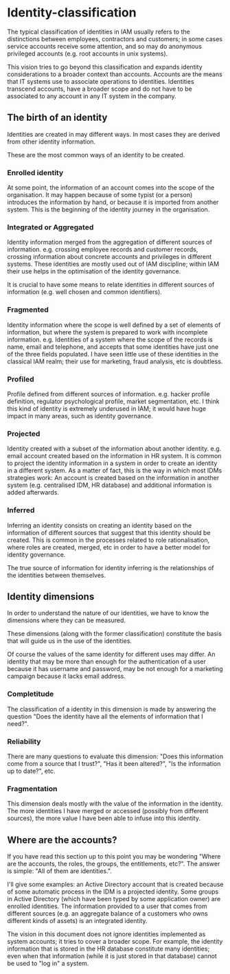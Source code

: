 # Identity-classification

The typical classification of identities in IAM usually refers to the distinctions between employees, contractors and customers; in some cases service accounts receive some attention, and so may do anonymous privileged accounts (e.g. root accounts in unix systems).

This vision tries to go beyond this classification and expands identity considerations to a broader context than accounts. Accounts are the means that IT systems use to associate operations to identities. Identities transcend accounts, have a broader scope and do not have to be associated to any account in any IT system in the company.

## The birth of an identity

Identities are created in may different ways. In most cases they are derived from other identity information.

These are the most common ways of an identity to be created.

### Enrolled identity
At some point, the information of an account comes into the scope of the organisation. It may happen because of some typist (or a person) introduces the information by hand, or because it is imported from another system. This is the beginning of the identity journey in the organisation.

### Integrated or Aggregated
Identity information merged from the aggregation of different sources of information. e.g. crossing employee records and customer records, crossing information about concrete accounts and privileges in different systems. These identities are mostly used out of IAM discipline; within IAM their use helps in the optimisation of the identity governance.

It is crucial to have some means to relate identities in different sources of information (e.g. well chosen and common identifiers).

### Fragmented
Identity information where the scope is well defined by a set of elements of information, but where the system is prepared to work with incomplete information. e.g. Identities of a system where the scope of the records is name, email and telephone, and accepts that some identities have just one of the three fields populated. I have seen little use of these identities in the classical IAM realm; their use for marketing, fraud analysis, etc is doubtless.

### Profiled
Profile defined from different sources of information. e.g. hacker profile definition, regulator psychological profile, market segmentation, etc. I think this kind of identity is extremely underused in IAM; it would have huge impact in many areas, such as identity governance.

### Projected
Identity created with a subset of the information about another identity. e.g. email account created based on the information in HR system. It is common to project the identity information in a system in order to create an identity in a different system. As a matter of fact, this is the way in which most IDMs strategies work: An account is created based on the information in another system (e.g. centralised IDM, HR database) and additional information is added afterwards.

### Inferred
Inferring an identity consists on creating an identity based on the information of different sources that suggest that this identity should be created. This is common in the processes related to role rationalisation, where roles are created, merged, etc in order to have a better model for identity governance.

The true source of information for identity inferring is the relationships of the identities between themselves.

## Identity dimensions

In order to understand the nature of our identities, we have to know the dimensions where they can be measured.

These dimensions (along with the former classification) constitute the basis that will guide us in the use of the identities.

Of course the values of the same identity for different uses may differ. An identity that may be more than enough for the authentication of a user because it has username and password, may be not enough for a marketing campaign because it lacks email address.

### Completitude

The classification of a identity in this dimension is made by answering the question "Does the identity have all the elements of information that I need?".

### Reliability

There are many questions to evaluate this dimension: "Does this information come from a source that I trust?", "Has it been altered?", "Is the information up to date?", etc.

### Fragmentation

This dimension deals mostly with the value of the information in the identity. The more identities I have merged or accessed (possibly from different sources), the more value I have been able to infuse into this identity.

## Where are the accounts?

If you have read this section up to this point you may be wondering "Where are the accounts, the roles, the groups, the entitlements, etc?". The answer is simple: "All of them are identities.".

I'll give some examples: an Active Directory account that is created because of some automatic process in the IDM is a projected identity. Some groups in Active Directory (which have been typed by some application owner) are enrolled identities. The information provided to a user that comes from different sources (e.g. an aggregate balance of a customers who owns different kinds of assets) is an integrated identity.

The vision in this document does not ignore identities implemented as system accounts; it tries to cover a broader scope. For example, the identity information that is stored in the HR database constitute many identities; even when that information (while it is just stored in that database) cannot be used to "log in" a system.
